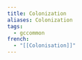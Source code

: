 ```yaml
---
title: Colonization
aliases: Colonization
tags:
  - gccommon
french:
  - "[[Colonisation]]"
---
```

